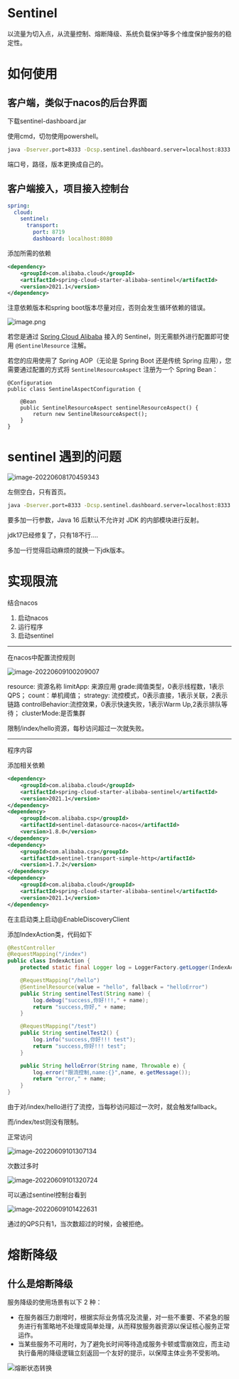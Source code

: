 # Sentinel

以流量为切入点，从流量控制、熔断降级、系统负载保护等多个维度保护服务的稳定性。

# 如何使用

## 客户端，类似于nacos的后台界面

下载sentinel-dashboard.jar

使用cmd，切勿使用powershell。

```cmd
java -Dserver.port=8333 -Dcsp.sentinel.dashboard.server=localhost:8333 -Dproject.name=sentinel-dashboard -jar sentinel-dashboard-1.4.2.jar
```

端口号，路径，版本更换成自己的。

## 客户端接入，项目接入控制台

```yml
spring:
  cloud:
    sentinel:
      transport:
        port: 8719
        dashboard: localhost:8080
```



添加所需的依赖

```xml
<dependency>
    <groupId>com.alibaba.cloud</groupId>
    <artifactId>spring-cloud-starter-alibaba-sentinel</artifactId>
    <version>2021.1</version>
</dependency>
```

注意依赖版本和spring boot版本尽量对应，否则会发生循环依赖的错误。

![image.png](img/59472b1d95da4edf8528c7aedd1c3508tplv-k3u1fbpfcp-zoom-in-crop-mark1304000.awebp)

若您是通过 [Spring Cloud Alibaba](https://github.com/alibaba/spring-cloud-alibaba/wiki/Sentinel) 接入的 Sentinel，则无需额外进行配置即可使用 `@SentinelResource` 注解。

若您的应用使用了 Spring AOP（无论是 Spring Boot 还是传统 Spring 应用），您需要通过配置的方式将 `SentinelResourceAspect` 注册为一个 Spring Bean：

```
@Configuration
public class SentinelAspectConfiguration {

    @Bean
    public SentinelResourceAspect sentinelResourceAspect() {
        return new SentinelResourceAspect();
    }
}
```





# sentinel 遇到的问题

![image-20220608170459343](img/image-20220608170459343.png)

左侧空白，只有首页。



```cmd
java -Dserver.port=8333 -Dcsp.sentinel.dashboard.server=localhost:8333 -Dproject.name=sentinel-dashboard   -jar --add-exports=java.base/sun.net.util=ALL-UNNAMED sentinel-dashboard-1.8.4.jar
```

要多加一行参数，Java 16 后默认不允许对 JDK 的内部模块进行反射。

jdk17已经修复了，只有18不行....

多加一行觉得启动麻烦的就换一下jdk版本。





# 实现限流

结合nacos

1. 启动nacos
2. 运行程序
3. 启动sentinel

-----

在nacos中配置流控规则

![image-20220609100209007](img/image-20220609100209007.png)

resource: 资源名称
limitApp: 来源应用
grade:阈值类型，0表示线程数，1表示QPS；
count：单机阈值；
strategy: 流控模式，0表示直接，1表示关联，2表示链路
controlBehavior:流控效果，0表示快速失败，1表示Warm Up,2表示排队等待；
clusterMode:是否集群



限制/index/hello资源，每秒访问超过一次就失败。

-----

程序内容

添加相关依赖

```xml
<dependency>
    <groupId>com.alibaba.cloud</groupId>
    <artifactId>spring-cloud-starter-alibaba-sentinel</artifactId>
    <version>2021.1</version>
</dependency>
<dependency>
    <groupId>com.alibaba.csp</groupId>
    <artifactId>sentinel-datasource-nacos</artifactId>
    <version>1.8.0</version>
</dependency>
<dependency>
    <groupId>com.alibaba.csp</groupId>
    <artifactId>sentinel-transport-simple-http</artifactId>
    <version>1.7.2</version>
</dependency>
<dependency>
    <groupId>com.alibaba.cloud</groupId>
    <artifactId>spring-cloud-starter-alibaba-sentinel</artifactId>
    <version>2021.1</version>
</dependency>
```

在主启动类上启动@EnableDiscoveryClient

添加IndexAction类，代码如下

```java
@RestController
@RequestMapping("/index")
public class IndexAction {
    protected static final Logger log = LoggerFactory.getLogger(IndexAction.class);

    @RequestMapping("/hello")
    @SentinelResource(value = "hello", fallback = "helloError")
    public String sentinelTest(String name) {
        log.debug("success,你好!!!," + name);
        return "success,你好," + name;
    }

    @RequestMapping("/test")
    public String sentinelTest2() {
        log.info("success,你好!!! test");
        return "success,你好!!! test";
    }

    public String helloError(String name, Throwable e) {
        log.error("限流控制,name:{}",name, e.getMessage());
        return "error," + name;
    }
}
```

由于对/index/hello进行了流控，当每秒访问超过一次时，就会触发fallback。

而/index/test则没有限制。

正常访问

![image-20220609101307134](img/image-20220609101307134.png)

次数过多时

![image-20220609101320724](img/image-20220609101320724.png)

可以通过sentinel控制台看到

![image-20220609101422631](img/image-20220609101422631.png)

通过的QPS只有1，当次数超过的时候，会被拒绝。

# 熔断降级

## 什么是熔断降级

服务降级的使用场景有以下 2 种：

- 在服务器压力剧增时，根据实际业务情况及流量，对一些不重要、不紧急的服务进行有策略地不处理或简单处理，从而释放服务器资源以保证核心服务正常运作。
- 当某些服务不可用时，为了避免长时间等待造成服务卡顿或雪崩效应，而主动执行备用的降级逻辑立刻返回一个友好的提示，以保障主体业务不受影响。

![熔断状态转换](img/10162355X-7.png)
